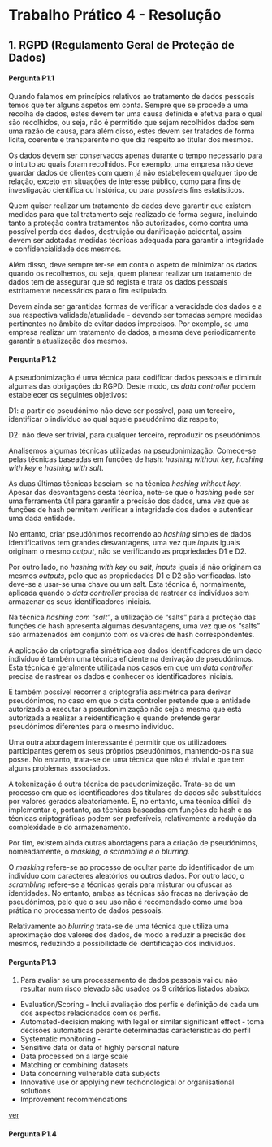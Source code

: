 # Trabalho Prático 4 - Resolução

## 1\. RGPD (Regulamento Geral de Proteção de Dados)

#### Pergunta P1.1

Quando falamos em princípios relativos ao tratamento de dados pessoais temos que ter alguns aspetos em conta. Sempre que se procede a uma recolha de dados, estes devem ter uma causa definida e efetiva para o qual são recolhidos, ou seja, não é permitido que sejam recolhidos dados sem uma razão de causa, para além disso, estes devem ser tratados de forma lícita, coerente e transparente no que diz respeito ao titular dos mesmos.

Os dados devem ser conservados apenas durante o tempo necessário para o intuito ao quais foram recolhidos. Por exemplo, uma empresa não deve guardar dados de clientes com quem já não estabelecem qualquer tipo de relação, exceto em situações de interesse público, como para fins de investigação científica ou histórica, ou para possíveis fins estatísticos. 

Quem quiser realizar um tratamento de dados deve garantir que existem medidas para que tal tratamento seja realizado de forma segura, incluindo tanto a proteção contra tratamentos não autorizados, como contra uma possível perda dos dados, destruição ou danificação acidental, assim devem ser adotadas medidas técnicas adequada para garantir a integridade e confidencialidade dos mesmos.

Além disso, deve sempre ter-se em conta o aspeto de minimizar os dados quando os recolhemos, ou seja, quem planear realizar um tratamento de dados tem de assegurar que só regista e trata os dados pessoais estritamente necessários para o fim estipulado.

Devem ainda ser garantidas formas de verificar a veracidade dos dados e a sua respectiva validade/atualidade - devendo ser tomadas sempre medidas pertinentes no âmbito de evitar dados imprecisos. Por exemplo, se uma empresa realizar um tratamento de dados, a mesma deve periodicamente garantir a atualização dos mesmos.


#### Pergunta P1.2

A pseudonimização é uma técnica para codificar dados pessoais e diminuir algumas das obrigações do RGPD. Deste modo, os _data controller_ podem estabelecer os seguintes objetivos:

D1: a partir do pseudónimo não deve ser possível, para um terceiro, identificar o indivíduo ao qual aquele pseudónimo diz respeito;

D2: não deve ser trivial, para qualquer terceiro, reproduzir os pseudónimos.

Analisemos algumas técnicas utilizadas na pseudonimização. Comece-se pelas técnicas baseadas em funções de hash: _hashing without key, hashing with key_ e _hashing with salt_.

As duas últimas técnicas baseiam-se na técnica _hashing without key_. Apesar das desvantagens desta técnica, note-se que o _hashing_ pode ser uma ferramenta útil para garantir a precisão dos dados, uma vez que as funções de hash permitem verificar a integridade dos dados e autenticar uma dada entidade.

No entanto, criar pseudónimos recorrendo ao _hashing_ simples de dados identificativos tem grandes desvantagens, uma vez que _inputs_ iguais originam o mesmo _output_, não se verificando as propriedades D1 e D2.

Por outro lado, no _hashing with key_ ou _salt_, _inputs_ iguais já não originam os mesmos _outputs_, pelo que as propriedades D1 e D2 são verificadas. Isto deve-se a usar-se uma chave ou um salt. Esta técnica é, normalmente, aplicada quando o _data controller_ precisa de rastrear os indivíduos sem armazenar os seus identificadores iniciais.

Na técnica _hashing com “salt”_, a utilização de “salts” para a proteção das funções de hash apresenta algumas desvantagens, uma vez que os “salts” são armazenados em conjunto com os valores de hash correspondentes.

A aplicação da criptografia simétrica aos dados identificadores de um dado indivíduo é também uma técnica eficiente na derivação de pseudónimos. Esta técnica é geralmente utilizada nos casos em que um _data controller_ precisa de rastrear os dados e conhecer os identificadores iniciais.

É também possível recorrer a criptografia assimétrica para derivar pseudónimos, no caso em que o data controler pretende que a entidade autorizada a executar a pseudonimização não seja a mesma que está autorizada a realizar a reidentificação e quando pretende gerar pseudónimos diferentes para o mesmo indíviduo.

Uma outra abordagem interessante é permitir que os utilizadores participantes gerem os seus próprios pseudónimos, mantendo-os na sua posse. No entanto, trata-se de uma técnica que não é trivial e que tem alguns problemas associados. 

A tokenização é outra técnica de pseudonimização. Trata-se de um processo em que os identificadores dos titulares de dados são substituídos por valores gerados aleatoriamente. É, no entanto, uma técnica difícil de implementar e, portanto, as técnicas baseadas em funções de hash e as técnicas criptográficas podem ser preferíveis, relativamente à redução da complexidade e do armazenamento.

Por fim, existem ainda outras abordagens para a criação de pseudónimos, nomeadamente, o _masking, o scrambling e o blurring_.

O _masking_ refere-se ao processo de ocultar parte do identificador de um indivíduo com caracteres aleatórios ou outros dados. Por outro lado, o _scrambling_ refere-se a técnicas gerais para misturar ou ofuscar as identidades. No entanto, ambas as técnicas são fracas na derivação de pseudónimos, pelo que o seu uso não é recomendado como uma boa prática no processamento de dados pessoais.

Relativamente ao _blurring_ trata-se de uma técnica que utiliza uma aproximação dos valores dos dados, de modo a reduzir a precisão dos mesmos, reduzindo a possibilidade de identificação dos indivíduos.


#### Pergunta P1.3

1. Para avaliar se um processamento de dados pessoais vai ou não resultar num risco elevado são usados os 9 critérios listados abaixo:
- Evaluation/Scoring - Inclui avaliação dos perfis e definição de cada um dos aspectos relacionados com os perfis.
- Automated-decision making with legal or similar significant effect - toma decisões automáticas perante determinadas características do perfil
- Systematic monitoring - 
- Sensitive data or data of highly personal nature
- Data processed on a large scale
- Matching or combining datasets
- Data concerning vulnerable data subjects
- Innovative use or applying new techonological or organisational solutions
- Improvement recommendations

[ver](http://www.sec-geral.mec.pt/sites/default/files/recomendacao_003_sgec.pdf)

#### Pergunta P1.4
